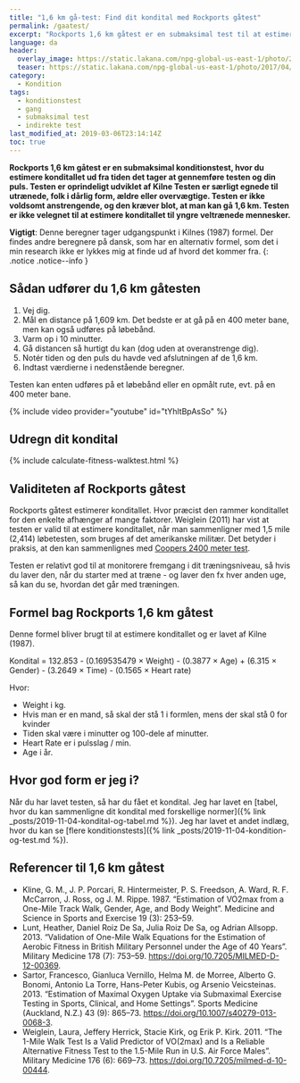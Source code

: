 ```yaml
---
title: "1,6 km gå-test: Find dit kondital med Rockports gåtest"
permalink: /gaatest/
excerpt: "Rockports 1,6 km gåtest er en submaksimal test til at estimere konditallet ud fra tiden det tager at gennemføre testen. Testen er særligt velegnet for utrænede, folk i dårlig form, ældre og overvægtige."
language: da
header:
  overlay_image: https://static.lakana.com/npg-global-us-east-1/photo/2017/04/05/people%20walking%20generic%20sidewalk_6381382_ver1.0_1280_720.jpg
  teaser: https://static.lakana.com/npg-global-us-east-1/photo/2017/04/05/people%20walking%20generic%20sidewalk_6381382_ver1.0_1280_720.jpg
category:
  - Kondition
tags:
  - konditionstest
  - gang
  - submaksimal test
  - indirekte test
last_modified_at: 2019-03-06T23:14:14Z
toc: true
---
```


**Rockports 1,6 km gåtest er en submaksimal konditionstest, hvor du estimere konditallet ud fra tiden det tager at gennemføre testen og din puls. Testen er oprindeligt udviklet af Kilne Testen er særligt egnede til utrænede, folk i dårlig form, ældre eller overvægtige. Testen er ikke voldsomt anstrengende, og den kræver blot, at man kan gå 1,6 km. Testen er ikke velegnet til at estimere konditallet til yngre veltrænede mennesker.**

**Vigtigt**: Denne beregner tager udgangspunkt i Kilnes (1987) formel. Der findes andre beregnere på dansk, som har en alternativ formel, som det i min research ikke er lykkes mig at finde ud af hvord det kommer fra.
{: .notice .notice--info }

## Sådan udfører du 1,6 km gåtesten

1. Vej dig.
2. Mål en distance på 1,609 km. Det bedste er at gå på en 400 meter bane, men kan også udføres på løbebånd.
3. Varm op i 10 minutter.
4. Gå distancen så hurtigt du kan (dog uden at overanstrenge dig).
5. Notér tiden og den puls du havde ved afslutningen af de 1,6 km.
6. Indtast værdierne i nedenstående beregner.

Testen kan enten udføres på et løbebånd eller en opmålt rute, evt. på en 400 meter bane.

{% include video provider="youtube" id="tYhltBpAsSo" %}

## Udregn dit kondital

{% include calculate-fitness-walktest.html %}

## Validiteten af Rockports gåtest

Rockports gåtest estimerer konditallet. Hvor præcist den rammer konditallet for den enkelte afhænger af mange faktorer. Weiglein (2011) har vist at testen er valid til at estimere konditallet, når man sammenligner med 1,5 mile (2,414) løbetesten, som bruges af det amerikanske militær. Det betyder i praksis, at den kan sammenlignes med [Coopers 2400 meter test](/kondital-2400-meter/).

Testen er relativt god til at monitorere fremgang i dit træningsniveau, så hvis du laver den, når du starter med at træne - og laver den fx hver anden uge, så kan du se, hvordan det går med træningen.

## Formel bag Rockports 1,6 km gåtest

Denne formel bliver brugt til at estimere konditallet og er lavet af Kilne (1987).

Kondital = 132.853 - (0.169535479 × Weight) - (0.3877 × Age) + (6.315 × Gender) - (3.2649 × Time) - (0.1565 × Heart rate)

Hvor:

- Weight i kg.
- Hvis man er en mand, så skal der stå 1 i formlen, mens der skal stå 0 for kvinder
- Tiden skal være i minutter og 100-dele af minutter.
- Heart Rate er i pulsslag / min.
- Age i år.

## Hvor god form er jeg i?

Når du har lavet testen, så har du fået et kondital. Jeg har lavet en [tabel, hvor du kan sammenligne dit kondital med forskellige normer]({% link _posts/2019-11-04-kondital-og-tabel.md %}). Jeg har lavet et andet indlæg, hvor du kan se [flere konditionstests]({% link _posts/2019-11-04-kondition-og-test.md %}).

## Referencer til 1,6 km gåtest

- Kline, G. M., J. P. Porcari, R. Hintermeister, P. S. Freedson, A. Ward, R. F. McCarron, J. Ross, og J. M. Rippe. 1987. “Estimation of VO2max from a One-Mile Track Walk, Gender, Age, and Body Weight”. Medicine and Science in Sports and Exercise 19 (3): 253–59.
- Lunt, Heather, Daniel Roiz De Sa, Julia Roiz De Sa, og Adrian Allsopp. 2013. “Validation of One-Mile Walk Equations for the Estimation of Aerobic Fitness in British Military Personnel under the Age of 40 Years”. Military Medicine 178 (7): 753–59. <https://doi.org/10.7205/MILMED-D-12-00369>.
- Sartor, Francesco, Gianluca Vernillo, Helma M. de Morree, Alberto G. Bonomi, Antonio La Torre, Hans-Peter Kubis, og Arsenio Veicsteinas. 2013. “Estimation of Maximal Oxygen Uptake via Submaximal Exercise Testing in Sports, Clinical, and Home Settings”. Sports Medicine (Auckland, N.Z.) 43 (9): 865–73. <https://doi.org/10.1007/s40279-013-0068-3>.
- Weiglein, Laura, Jeffery Herrick, Stacie Kirk, og Erik P. Kirk. 2011. “The 1-Mile Walk Test Is a Valid Predictor of VO(2max) and Is a Reliable Alternative Fitness Test to the 1.5-Mile Run in U.S. Air Force Males”. Military Medicine 176 (6): 669–73. <https://doi.org/10.7205/milmed-d-10-00444>.
